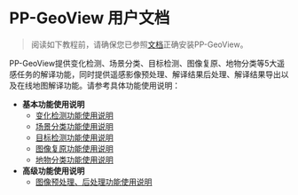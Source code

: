# PP-GeoView 用户文档

> 阅读如下教程前，请确保您已参照[文档](../README.md)正确安装PP-GeoView。

PP-GeoView提供变化检测、场景分类、目标检测、图像复原、地物分类等5大遥感任务的解译功能，同时提供遥感影像预处理、解译结果后处理、解译结果导出以及在线地图解译功能。请参考具体功能使用说明：

+ **基本功能使用说明**
    - [变化检测功能使用说明](./change_detection.md)
    - [场景分类功能使用说明](./classification.md)
    - [目标检测功能使用说明](./object_detection.md)
    - [图像复原功能使用说明](./image_restoration.md)
    - [地物分类功能使用说明](./semantic_segmentation.md)
+ **高级功能使用说明**
    - [图像预处理、后处理功能使用说明](./functions.md)
